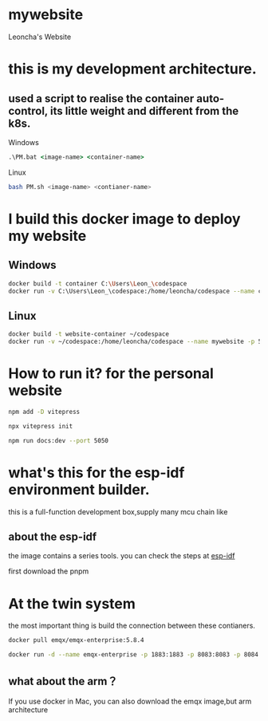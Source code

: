 # mywebsite
Leoncha's Website

# this is my development architecture.
## used a script to realise the container auto-control, its little weight and different from the k8s.
Windows
``` bat
.\PM.bat <image-name> <container-name>
```

Linux
```bash
bash PM.sh <image-name> <contianer-name>
```

# I build this docker image to deploy my website
## Windows
``` bash
docker build -t container C:\Users\Leon_\codespace
docker run -v C:\Users\Leon_\codespace:/home/leoncha/codespace --name codespace -p 5050:5050 -it container
```
## Linux
``` bash
docker build -t website-container ~/codespace
docker run -v ~/codespace:/home/leoncha/codespace --name mywebsite -p 5050:5050 -it website-container
```

# How to run it? for the personal website
``` bash
npm add -D vitepress

npx vitepress init

npm run docs:dev --port 5050
```

# what's this for the esp-idf environment builder.
this is a full-function development box,supply many mcu chain like 
## about the esp-idf
the image contains a series tools.
you can check the steps at [esp-idf](https://docs.espressif.com/projects/esp-idf/zh_CN/stable/esp32/get-started/linux-macos-setup.html)

first download the pnpm 

# At the twin system
the most important thing is build the connection between these contianers.
```bash
docker pull emqx/emqx-enterprise:5.8.4

docker run -d --name emqx-enterprise -p 1883:1883 -p 8083:8083 -p 8084:8084 -p 8883:8883 -p 18083:18083 emqx/emqx-enterprise:5.8.4
```
## what about the arm？
If you use docker in Mac, you can also download the emqx image,but arm architecture